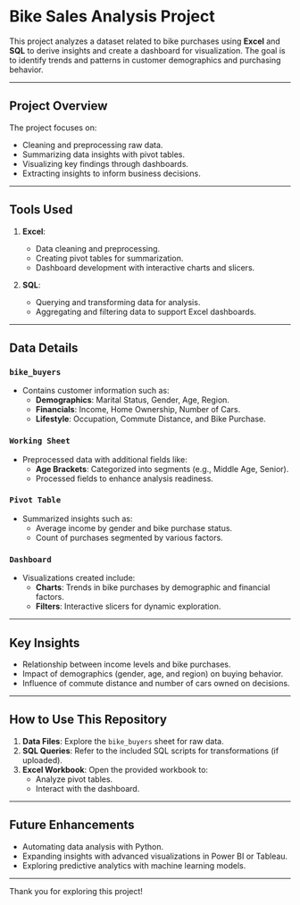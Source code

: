 # Bike Sales Analysis Project

This project analyzes a dataset related to bike purchases using **Excel** and **SQL** to derive insights and create a dashboard for visualization. The goal is to identify trends and patterns in customer demographics and purchasing behavior.

---

## Project Overview

The project focuses on:
- Cleaning and preprocessing raw data.
- Summarizing data insights with pivot tables.
- Visualizing key findings through dashboards.
- Extracting insights to inform business decisions.

---

## Tools Used

1. **Excel**:
   - Data cleaning and preprocessing.
   - Creating pivot tables for summarization.
   - Dashboard development with interactive charts and slicers.

2. **SQL**:
   - Querying and transforming data for analysis.
   - Aggregating and filtering data to support Excel dashboards.

---

## Data Details

### `bike_buyers`
- Contains customer information such as:
  - **Demographics**: Marital Status, Gender, Age, Region.
  - **Financials**: Income, Home Ownership, Number of Cars.
  - **Lifestyle**: Occupation, Commute Distance, and Bike Purchase.

### `Working Sheet`
- Preprocessed data with additional fields like:
  - **Age Brackets**: Categorized into segments (e.g., Middle Age, Senior).
  - Processed fields to enhance analysis readiness.

### `Pivot Table`
- Summarized insights such as:
  - Average income by gender and bike purchase status.
  - Count of purchases segmented by various factors.

### `Dashboard`
- Visualizations created include:
  - **Charts**: Trends in bike purchases by demographic and financial factors.
  - **Filters**: Interactive slicers for dynamic exploration.

---

## Key Insights
- Relationship between income levels and bike purchases.
- Impact of demographics (gender, age, and region) on buying behavior.
- Influence of commute distance and number of cars owned on decisions.

---

## How to Use This Repository

1. **Data Files**: Explore the `bike_buyers` sheet for raw data.
2. **SQL Queries**: Refer to the included SQL scripts for transformations (if uploaded).
3. **Excel Workbook**: Open the provided workbook to:
   - Analyze pivot tables.
   - Interact with the dashboard.

---

## Future Enhancements
- Automating data analysis with Python.
- Expanding insights with advanced visualizations in Power BI or Tableau.
- Exploring predictive analytics with machine learning models.

---

Thank you for exploring this project!
